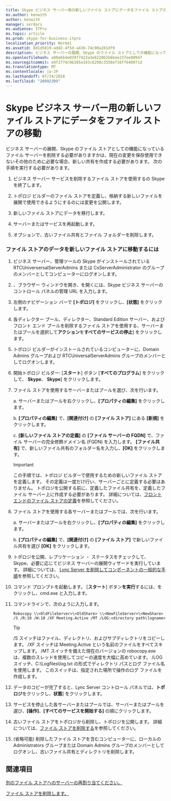 ```yaml
---
title: Skype ビジネス サーバー用の新しいファイル ストアにデータをファイル ストアの移動
ms.author: kenwith
author: kenwith
manager: serdars
ms.audience: ITPro
ms.topic: article
ms.prod: skype-for-business-itpro
localization_priority: Normal
ms.assetid: 8d1d5819-add2-4f5d-a436-74c00a281df0
description: ビジネス サーバーの展開、Skype のファイル ストアとしての機能になっているファイル サーバーを削除する必要がありますかは、現在の変更を保存使用できないその他のために必要な場合、新しい共有を作成する必要があります。 次の手順を実行する必要があります。
ms.openlocfilehash: a80e6b4e039f7423a3e622062b6bee237ee00947
ms.sourcegitcommit: e9f277dc96265a193c6298c3556ef16ff640071d
ms.translationtype: MT
ms.contentlocale: ja-JP
ms.lasthandoff: 07/24/2018
ms.locfileid: "20992309"
---
```

# <a name="move-file-store-data-to-a-new-file-store-in-skype-for-business-server"></a>Skype ビジネス サーバー用の新しいファイル ストアにデータをファイル ストアの移動
 
ビジネス サーバーの展開、Skype のファイル ストアとしての機能になっているファイル サーバーを削除する必要がありますかは、現在の変更を保存使用できないその他のために必要な場合、新しい共有を作成する必要があります。 次の手順を実行する必要があります。
  
1. ビジネス サーバー サービスを削除するファイル ストアを使用するの Skype を終了します。
    
2. トポロジ ビルダーのファイル ストアを定義し、格納する新しいファイルを展開で使用できるようにするのには変更を公開します。
    
3. 新しいファイル ストアにデータを移行します。
    
4. サーバーまたはサービスを再起動します。
    
5. オプションで、古いファイル共有とファイル フォルダーを削除します。
    
### <a name="to-move-file-store-data-from-one-file-store-to-a-new-file-store"></a>ファイル ストアのデータを新しいファイル ストアに移動するには

1. ビジネス サーバー、管理ツールの Skype がインストールされている RTCUniversersalServerAdmins または CsServerAdministrator のグループのメンバーとしてコンピューターにログオンします。
    
2.  、ブラウザー ウィンドウを開き、を開くには、Skype ビジネス サーバーのコントロール パネルの管理 URL を入力します。 
    
3. 左側のナビゲーション バーで **[トポロジ]** をクリックし、**[状態]** をクリックします。 
    
4. 各ディレクター プール、ディレクター、Standard Edition サーバー、およびフロント エンド プールを削除するファイル ストアを使用する、サーバーまたはプールを選択して**アクション**を**すべてのサービスの停止**] をクリックします。 
    
5. トポロジ ビルダーがインストールされているコンピューターに、Domain Admins グループおよび RTCUniversalServerAdmins グループのメンバーとしてログオンします。
    
6. 開始トポロジ ビルダー: [**スタート**] ボタン [**すべてのプログラム**] をクリックして、 **Skype**、 **Skype**] をクリックします。
    
7. ファイル ストアを使用するサーバーまたはプールを選び、次を行います。
    
   a. サーバーまたはプールを右クリックし、**[プロパティの編集]** をクリックします。 
    
   b. **[プロパティの編集]** で、**[関連付け]** の **[ファイル ストア]** にある **[新規]** をクリックします。
    
   c. **[新しいファイル ストアの定義]** の **[ファイル サーバーの FQDN]** で、ファイル サーバーの完全修飾ドメイン名 (FQDN) を入力します。 **[ファイル共有]** で、新しいファイル共有のフォルダー名を入力し、**[OK]** をクリックします。
    
    > [!IMPORTANT]
    > この手順では、トポロジ ビルダーで使用するための新しいファイル ストアを定義します。 その定義は一度だけ行い、サーバーごとに定義する必要はありません。 トポロジを公開する前に、定義したファイル共有を、定義したファイル サーバー上に作成する必要があります。 詳細については、[フロント エンドのファイル ストアの定義](http://technet.microsoft.com/library/90994400-c4e5-4509-af41-121ac716fbca.aspx)を参照してください。 
  
8. ファイル ストアを使用する各サーバーまたはプールでは、次を行います。
    
   a. サーバーまたはプールを右クリックし、**[プロパティの編集]** をクリックします。
    
   b. **[プロパティの編集]** で、**[関連付け]** の **[ファイル ストア]** で新しいファイル共有を選び **[OK]** をクリックします。
    
9. トポロジを公開、レプリケーション ・ ステータスをチェックして、Skype、必要に応じてビジネス サーバーの展開ウィザードを実行しています。 詳細については、 [Lync Server を削除してコンポーネントの一般的な手順](http://technet.microsoft.com/library/5438ce1e-57fa-4031-8bdb-3af6581d901b.aspx)を参照してください。
    
10. コマンド プロンプトを起動します。 [**スタート**] ボタン**を実行**するには、をクリックし、cmd.exe と入力します。
    
11. コマンドラインで、次のように入力します。
    
     ```
     Robocopy \\<OldFileServer>\<OldShare> \\<NewFileServer>\<NewShare> /S /R:10 /W:10 /XF Meeting.Active /MT /LOG:<directory path\logname>

     ```

    > [!TIP]
    > /S スイッチはファイル、ディレクトリ、およびサブディレクトリをコピーします。 /XF スイッチは Meeting.Active という名前のファイルをすべてスキップします。 /MT スイッチを備えた現在のバージョンの robocopy.exe は、複数のスレッドを使用してコピーの速度を大幅に高めています。 /LOG スイッチ、C:\Logfiles\log.txt の形式でディレクトリ パスとログ ファイル名を使用します。 このスイッチは、指定された場所で操作のログ ファイルを作成します。 
  
12. データのコピーが完了すると、Lync Server コントロール パネルでは、**トポロジ**をクリックし、**状態**] をクリックします。
    
13. サービスを停止した各サーバーまたはプールでは、サーバーまたはプールを選び、**[操作]**、**[すべてのサービスを開始する]** の順にクリックします。 
    
14. 古いファイル ストアをトポロジから削除し、トポロジを公開します。 詳細については、[ファイル ストアを削除する](http://technet.microsoft.com/library/1ba7eb15-5c87-4357-b4d8-f59409ac7f71.aspx)を参照してください。
    
15. (省略可能) 削除したファイル ストアを含むコンピューターに、ローカルの Administrators グループまたは Domain Admins グループのメンバーとしてログオンし、古いファイル共有とディレクトリを削除します。
    
## <a name="see-also"></a>関連項目


[別のファイル ストアへのサーバーの再割り当てください。](http://technet.microsoft.com/library/18509cce-a4d2-4537-a822-f99de6d7598e.aspx)
  
[ファイル ストアを削除します。](http://technet.microsoft.com/library/1ba7eb15-5c87-4357-b4d8-f59409ac7f71.aspx)

